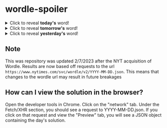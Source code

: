 # wordle-spoiler

<details>
  <summary>Click to reveal <b>today's</b> word!</summary>
  <br>
  <b> guano </b>
</details>

<details>
  <summary>Click to reveal <b>tomorrow's</b> word!</summary>
  <br>
  <b> hurry </b>
</details>

<details>
  <summary>Click to reveal <b>yesterday's</b> word!</summary>
  <br>
  <b> untie </b>
</details>

## Note
This was repository was updated 2/7/2023 after the NYT acquisition of Wordle. Results are now based off requests to the url `https://www.nytimes.com/svc/wordle/v2/YYYY-MM-DD.json`. This means that changes to the wordle url may result in future breakages

## How can I view the solution in the browser?
Open the developer tools in Chrome. Click on the "network" tab. Under the Fetch/XHR section, you should see a request to YYYY-MM-DD.json. If you click on that request and view the "Preview" tab, you will see a JSON object containing the day's solution.